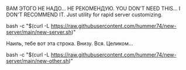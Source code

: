 ВАМ ЭТОГО НЕ НАДО... НЕ РЕКОМЕНДУЮ.
YOU DON'T NEED THIS... I DON'T RECOMMEND IT.
Just utility for rapid server customizing.

bash -c "$(curl -L https://raw.githubusercontent.com/hummer74/new-server/main/new-server.sh)"





Наиль, тебе вот эта строка. Внизу. Вся. Целиком...

bash -c "$(curl -L https://raw.githubusercontent.com/hummer74/new-server/main/new-other.sh)"


